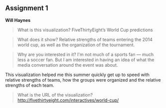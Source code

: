 ## Assignment 1

__Will Haynes__

> What is this visualization?
FiveThirtyEight’s World Cup predictions

> What does it show?
Relative strengths of teams entering the 2014 world cup, as well as the organization of the tournament.

> Why are you interested in it?
I'm not much of a sports fan — much less a soccer fan. But I am interested in having an idea of what the media conversation around the event was about.

This visualization helped me this summer quickly get up to speed with relative strengths of teams, how the groups were organized and the relative strengths of each team.

> What is the URL of the visualization?
http://fivethirtyeight.com/interactives/world-cup/